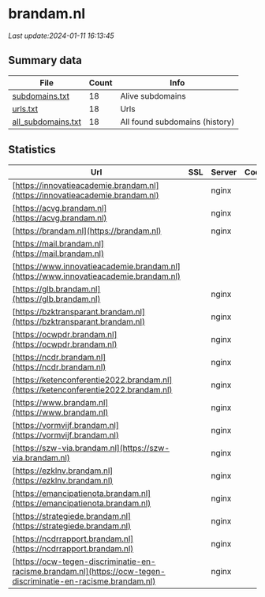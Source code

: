 # brandam.nl
*Last update:2024-01-11 16:13:45*
## Summary data
| File       | Count | Info |
|------------|-------|------|
|[subdomains.txt](/data/brandam/subdomains.txt)|18|Alive subdomains|
|[urls.txt](/data/brandam/urls.txt)|18|Urls|
|[all_subdomains.txt](/data/brandam/all_subdomains.txt)|18|All found subdomains (history)|
## Statistics
| Url | SSL | Server | Cookie | HSTS | CSP | XFO | XXP | RP | Tech |
|------------|-------|------|------|------|------|------|------|------|------|
|[https://innovatieacademie.brandam.nl](https://innovatieacademie.brandam.nl)| |nginx| |:white_check_mark: | | | | |:white_check_mark: |HSTS MySQL Nginx PHP...|
|[https://acvg.brandam.nl](https://acvg.brandam.nl)| |nginx| |:white_check_mark: | | | | |:white_check_mark: |HSTS Nginx|
|[https://brandam.nl](https://brandam.nl)| |nginx| |:white_check_mark: | | | | |:white_check_mark: |HSTS MySQL Nginx PHP...|
|[https://mail.brandam.nl](https://mail.brandam.nl)| | | | | | | |:white_check_mark: |Nginx|
|[https://www.innovatieacademie.brandam.nl](https://www.innovatieacademie.brandam.nl)| | | | | | | |:white_check_mark: |Nginx|
|[https://glb.brandam.nl](https://glb.brandam.nl)| |nginx| |:white_check_mark: | | | | |:white_check_mark: |HSTS MySQL Nginx PHP...|
|[https://bzktransparant.brandam.nl](https://bzktransparant.brandam.nl)| |nginx| |:white_check_mark: | | | | |:white_check_mark: |HSTS MySQL Nginx PHP...|
|[https://ocwpdr.brandam.nl](https://ocwpdr.brandam.nl)| |nginx| |:white_check_mark: | | | | |:white_check_mark: |HSTS MySQL Nginx PHP...|
|[https://ncdr.brandam.nl](https://ncdr.brandam.nl)| |nginx| |:white_check_mark: | | | | |:white_check_mark: |HSTS MySQL Nginx PHP...|
|[https://ketenconferentie2022.brandam.nl](https://ketenconferentie2022.brandam.nl)| |nginx| |:white_check_mark: | | | | |:white_check_mark: |HSTS MySQL Nginx PHP...|
|[https://www.brandam.nl](https://www.brandam.nl)| |nginx| |:white_check_mark: | | | | |:white_check_mark: |HSTS Nginx|
|[https://vormvijf.brandam.nl](https://vormvijf.brandam.nl)| |nginx| |:white_check_mark: | | | | |:white_check_mark: |HSTS MySQL Nginx PHP...|
|[https://szw-via.brandam.nl](https://szw-via.brandam.nl)| |nginx| |:white_check_mark: | | | | |:white_check_mark: |HSTS MySQL Nginx PHP...|
|[https://ezklnv.brandam.nl](https://ezklnv.brandam.nl)| |nginx| |:white_check_mark: | | | | |:white_check_mark: |HSTS MySQL Nginx PHP...|
|[https://emancipatienota.brandam.nl](https://emancipatienota.brandam.nl)| |nginx| |:white_check_mark: | | | | |:white_check_mark: |HSTS Nginx|
|[https://strategiede.brandam.nl](https://strategiede.brandam.nl)| |nginx| |:white_check_mark: | | | | |:white_check_mark: |HSTS MySQL Nginx PHP...|
|[https://ncdrrapport.brandam.nl](https://ncdrrapport.brandam.nl)| |nginx| | | | | |:white_check_mark: |Nginx|
|[https://ocw-tegen-discriminatie-en-racisme.brandam.nl](https://ocw-tegen-discriminatie-en-racisme.brandam.nl)| |nginx| |:white_check_mark: | | | | |:white_check_mark: |HSTS Nginx|